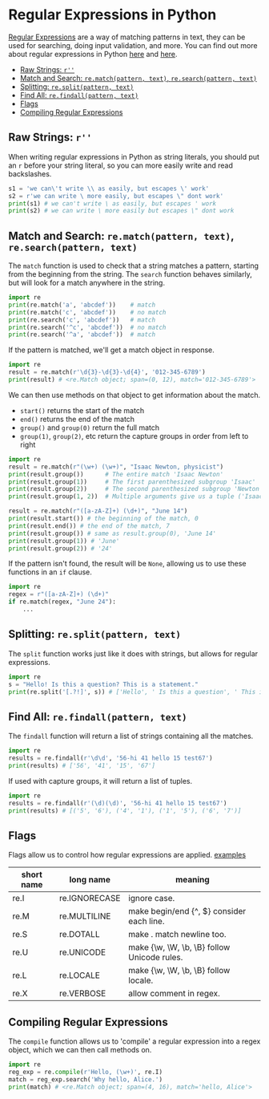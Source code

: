 # Regular Expressions in Python

[Regular Expressions](../../0%20General/05%20Regular%20Expressions.md) are a way of matching patterns in text, they can be used for searching, doing input validation, and more. You can find out more about regular expressions in Python [here](https://docs.python.org/3.8/howto/regex.html#regex-howto) and [here](https://docs.python.org/3.8/library/re.html#re-syntax).

- [Raw Strings: `r''`](#raw-strings-r)
- [Match and Search: `re.match(pattern, text)`, `re.search(pattern, text)`](#match-and-search-rematchpattern-text-researchpattern-text)
- [Splitting: `re.split(pattern, text)`](#splitting-resplitpattern-text)
- [Find All: `re.findall(pattern, text)`](#find-all-refindallpattern-text)
- [Flags](#flags)
- [Compiling Regular Expressions](#compiling-regular-expressions)

## Raw Strings: `r''`

When writing regular expressions in Python as string literals, you should put an `r` before your string literal, so you can more easily write and read backslashes.

```python
s1 = 'we can\'t write \\ as easily, but escapes \' work'
s2 = r'we can write \ more easily, but escapes \" dont work'
print(s1) # we can't write \ as easily, but escapes ' work
print(s2) # we can write \ more easily but escapes \" dont work
```

## Match and Search: `re.match(pattern, text)`, `re.search(pattern, text)`

The `match` function is used to check that a string matches a pattern, starting from the beginning from the string. The `search` function behaves similarly, but will look for a match anywhere in the string.

```python
import re
print(re.match('a', 'abcdef'))    # match
print(re.match('c', 'abcdef'))    # no match
print(re.search('c', 'abcdef'))   # match
print(re.search('^c', 'abcdef'))  # no match
print(re.search('^a', 'abcdef'))  # match
```

If the pattern is matched, we'll get a match object in response.

```python
import re
result = re.match(r'\d{3}-\d{3}-\d{4}', '012-345-6789')
print(result) # <re.Match object; span=(0, 12), match='012-345-6789'>
```

We can then use methods on that object to get information about the match.

- `start()` returns the start of the match
- `end()` returns the end of the match
- `group()` and `group(0)` return the full match
- `group(1)`, `group(2)`, etc return the capture groups in order from left to right

```python
import re
result = re.match(r"(\w+) (\w+)", "Isaac Newton, physicist")
print(result.group())      # The entire match 'Isaac Newton'
print(result.group(1))     # The first parenthesized subgroup 'Isaac'
print(result.group(2))     # The second parenthesized subgroup 'Newton'
print(result.group(1, 2))  # Multiple arguments give us a tuple ('Isaac', 'Newton')

result = re.match(r"([a-zA-Z]+) (\d+)", "June 14")
print(result.start()) # the beginning of the match, 0
print(result.end()) # the end of the match, 7
print(result.group()) # same as result.group(0), 'June 14'
print(result.group(1)) # 'June'
print(result.group(2)) # '24'
```

If the pattern isn't found, the result will be `None`, allowing us to use these functions in an `if` clause.

```python
import re
regex = r"([a-zA-Z]+) (\d+)"
if re.match(regex, "June 24"):
    ...
```

## Splitting: `re.split(pattern, text)`

The `split` function works just like it does with strings, but allows for regular expressions.

```python
import re
s = "Hello! Is this a question? This is a statement."
print(re.split('[.?!]', s)) # ['Hello', ' Is this a question', ' This is a statement', '']
```

## Find All: `re.findall(pattern, text)`

The `findall` function will return a list of strings containing all the matches.

```python
import re
results = re.findall(r'\d\d', '56-hi 41 hello 15 test67')
print(results) # ['56', '41', '15', '67']
```

If used with capture groups, it will return a list of tuples.

```python
import re
results = re.findall(r'(\d)(\d)', '56-hi 41 hello 15 test67')
print(results) # [('5', '6'), ('4', '1'), ('1', '5'), ('6', '7')]
```

## Flags

Flags allow us to control how regular expressions are applied. [examples](http://xahlee.info/python/python_regex_flags.html)

| short name | long name     | meaning                                     |
| ---------- | ------------- | ------------------------------------------- |
| re.I       | re.IGNORECASE | ignore case.                                |
| re.M       | re.MULTILINE  | make begin/end {^, $} consider each line.   |
| re.S       | re.DOTALL     | make . match newline too.                   |
| re.U       | re.UNICODE    | make {\w, \W, \b, \B} follow Unicode rules. |
| re.L       | re.LOCALE     | make {\w, \W, \b, \B} follow locale.        |
| re.X       | re.VERBOSE    | allow comment in regex.                     |

## Compiling Regular Expressions

The `compile` function allows us to 'compile' a regular expression into a regex object, which we can then call methods on.

```python
import re
reg_exp = re.compile(r'Hello, (\w+)', re.I)
match = reg_exp.search('Why hello, Alice.')
print(match) # <re.Match object; span=(4, 16), match='hello, Alice'>
```
